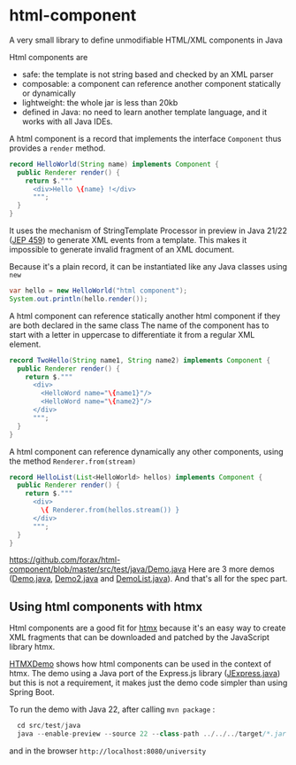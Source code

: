 # html-component
A very small library to define unmodifiable HTML/XML components in Java

Html components are
- safe: the template is not string based and checked by an XML parser
- composable: a component can reference another component statically or dynamically
- lightweight: the whole jar is less than 20kb
- defined in Java: no need to learn another template language, and it works with all Java IDEs.

A html component is a record that implements the interface `Component` thus provides a `render` method.

```java
record HelloWorld(String name) implements Component {
  public Renderer render() {
    return $."""
      <div>Hello \{name} !</div>
      """;
  } 
}
```

It uses the mechanism of StringTemplate Processor in preview in Java 21/22 ([JEP 459](https://openjdk.org/jeps/459))
to generate XML events from a template. This makes it impossible to generate invalid fragment of an XML document.

Because it's a plain record, it can be instantiated like any Java classes using `new`
```java
var hello = new HelloWorld("html component");
System.out.println(hello.render());
```

A html component can reference statically another html component if they are both declared in the same class
The name of the component has to start with a letter in uppercase to differentiate it from a regular XML element.
```java
record TwoHello(String name1, String name2) implements Component {
  public Renderer render() {
    return $."""
      <div>
        <HelloWord name="\{name1}"/>
        <HelloWord name="\{name2}"/>
      </div>
      """;
  }
}
```

A html component can reference dynamically any other components, using the method `Renderer.from(stream)`
```java
record HelloList(List<HelloWorld> hellos) implements Component {
  public Renderer render() {
    return $."""
      <div>
        \{ Renderer.from(hellos.stream()) }
      </div>
      """;
  }
}
```
https://github.com/forax/html-component/blob/master/src/test/java/Demo.java
Here are 3 more demos ([Demo.java](src/test/java/Demo.java), [Demo2.java](src/test/java/Demo2.java) and
[DemoList.java](src/test/java/DemoList.java)).
And that's all for the spec part.

## Using html components with htmx

Html components are a good fit for [htmx](https://htmx.org/) because it's an easy way to create XML fragments
that can be downloaded and patched by the JavaScript library htmx.

[HTMXDemo](src/test/java/HTMXDemo.java) shows how html components can be used
in the context of htmx. The demo using a Java port of the Express.js library
([JExpress.java](src/test/java/JExpress.java))
but this is not a requirement, it makes just the demo code simpler than using Spring Boot.

To run the demo with Java 22, after calling `mvn package` :
```java
  cd src/test/java
  java --enable-preview --source 22 --class-path ../../../target/*.jar HTMXDemo.java
```
and in the browser `http://localhost:8080/university`

